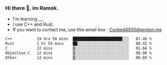### Hi there 👋, im Ramok.

- I'm learning __.
- I use C++ and Rust.
- If you want to contact me, use this email box : Cooked4930@proton.me

<!--START_SECTION:waka-->

```txt
C++           19 hrs 56 mins  ██████████████████████░░░   87.46 %
Rust          1 hr 55 mins    ██░░░░░░░░░░░░░░░░░░░░░░░   08.42 %
C             22 mins         ▒░░░░░░░░░░░░░░░░░░░░░░░░   01.66 %
Objective-C   12 mins         ▒░░░░░░░░░░░░░░░░░░░░░░░░   00.90 %
Other         12 mins         ▒░░░░░░░░░░░░░░░░░░░░░░░░   00.89 %
```

<!--END_SECTION:waka-->

